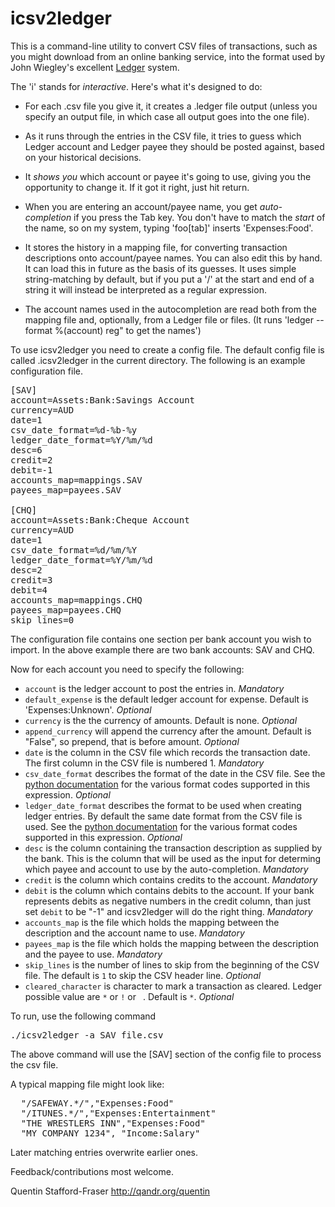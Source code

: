icsv2ledger
===========

This is a command-line utility to convert CSV files of transactions, such as you might download from an online banking service, into the format used by John Wiegley's excellent [Ledger](http://ledger-cli.org) system.

The 'i' stands for _interactive_. Here's what it's designed to do:

* For each .csv file you give it, it creates a .ledger file output (unless you specify an output file, in which case all output goes into the one file).

* As it runs through the entries in the CSV file, it tries to guess which Ledger account and Ledger payee they should be posted against, based on your historical decisions.

* It _shows you_ which account or payee it's going to use, giving you the opportunity to change it.  If it got it right, just hit return.

* When you are entering an account/payee name, you get _auto-completion_ if you press the Tab key.  You don't have to match the _start_ of the name, so on my system, typing 'foo[tab]' inserts 'Expenses:Food'.

* It stores the history in a mapping file, for converting transaction descriptions onto account/payee names. You can also edit this by hand. It can load this in future as the basis of its guesses.  It uses simple string-matching by default, but if you put a '/' at the start and end of a string it will instead be interpreted as a regular expression.

* The account names used in the autocompletion are read both from the mapping file and, optionally, from a Ledger file or files. (It runs 'ledger --format %(account) reg" to get the names')

To use icsv2ledger you need to create a config file.
The default config file is called .icsv2ledger in the current directory.
The following is an example configuration file.

<pre>
[SAV]
account=Assets:Bank:Savings Account
currency=AUD
date=1
csv_date_format=%d-%b-%y
ledger_date_format=%Y/%m/%d
desc=6
credit=2
debit=-1
accounts_map=mappings.SAV
payees_map=payees.SAV

[CHQ]
account=Assets:Bank:Cheque Account
currency=AUD
date=1
csv_date_format=%d/%m/%Y
ledger_date_format=%Y/%m/%d
desc=2
credit=3
debit=4
accounts_map=mappings.CHQ
payees_map=payees.CHQ
skip_lines=0
</pre>

The configuration file contains one section per bank account you wish to import.
In the above example there are two bank accounts: SAV and CHQ.

Now for each account you need to specify the following:

* `account` is the ledger account to post the entries in. _Mandatory_
* `default_expense` is the default ledger account for expense. Default
  is 'Expenses:Unknown'. _Optional_
* `currency` is the the currency of amounts. Default is none. _Optional_
* `append_currency` will append the currency after the amount. Default
  is "False", so prepend, that is before amount. _Optional_
* `date` is the column in the CSV file which records the transaction date.
  The first column in the CSV file is numbered 1. _Mandatory_
* `csv_date_format` describes the format of the date in the CSV file.
  See the [python documentation](http://docs.python.org/library/datetime.html#strftime-strptime-behavior) for the various format codes supported in this expression. _Optional_
* `ledger_date_format` describes the format to be used when creating ledger
  entries.  By default the same date format from the CSV file is used.
  See the [python documentation](http://docs.python.org/library/datetime.html#strftime-strptime-behavior) for the various format codes supported in this expression. _Optional_
* `desc` is the column containing the transaction description as supplied by the bank.
  This is the column that will be used as the input for determing which payee and account to use by the auto-completion. _Mandatory_
* `credit` is the column which contains credits to the account. _Mandatory_
* `debit` is the column which contains debits to the account.
  If your bank represents debits as negative numbers in the credit
  column, than just set `debit` to be "-1" and icsv2ledger will do the right thing. _Mandatory_
* `accounts_map` is the file which holds the mapping between the description and the account name to use. _Mandatory_
* `payees_map` is the file which holds the mapping between the description and the payee to use. _Mandatory_
* `skip_lines` is the number of lines to skip from the beginning of the CSV
  file. The default is `1` to skip the CSV header line. _Optional_
* `cleared_character` is character to mark a transaction as cleared.
  Ledger possible value are `*` or `!` or ` `. Default is `*`. _Optional_

To run, use the following command

<pre>
./icsv2ledger -a SAV file.csv
</pre>

The above command will use the [SAV] section of the config file to process the csv file.

A typical mapping file might look like:

<pre>
  "/SAFEWAY.*/","Expenses:Food"
  "/ITUNES.*/","Expenses:Entertainment"
  "THE WRESTLERS INN","Expenses:Food"
  "MY COMPANY 1234", "Income:Salary"
</pre>

Later matching entries overwrite earlier ones.

Feedback/contributions most welcome.

Quentin Stafford-Fraser
http://qandr.org/quentin
